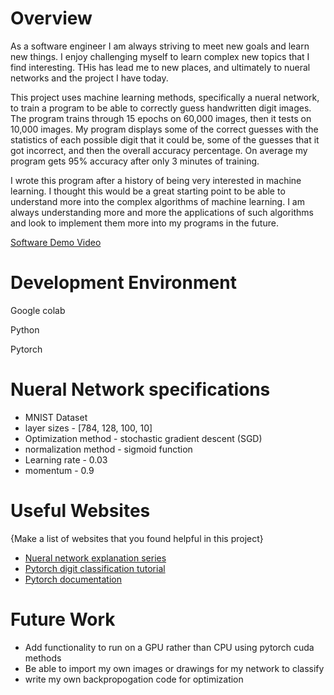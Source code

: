 # Overview

As a software engineer I am always striving to meet new goals and learn new things. I enjoy challenging myself to learn complex new topics that I find interesting. 
THis has lead me to new places, and ultimately to nueral networks and the project I have today.

This project uses machine learning methods, specifically a nueral network, to train a program to be able to correctly guess handwritten digit images. The program trains through 15 epochs on 60,000 images, then it tests on 10,000 images. My program displays some of the correct guesses with the statistics of each possible digit that it could be, some of the guesses that it got incorrect, and then the overall accuracy percentage. On average my program gets 95% accuracy after only 3 minutes of training.

I wrote this program after a history of being very interested in machine learning. I thought this would be a great starting point to be able to understand more into the complex algorithms of machine learning. I am always understanding more and more the applications of such algorithms and look to implement them more into my programs in the future.

[Software Demo Video](https://youtu.be/1Rc1RrGKK8k)

# Development Environment

Google colab

Python

Pytorch

# Nueral Network specifications

* MNIST Dataset
* layer sizes - [784, 128, 100, 10]
* Optimization method - stochastic gradient descent (SGD)
* normalization method - sigmoid function
* Learning rate - 0.03
* momentum - 0.9

# Useful Websites

{Make a list of websites that you found helpful in this project}
* [Nueral network explanation series](https://youtu.be/aircAruvnKk)
* [Pytorch digit classification tutorial](https://towardsdatascience.com/handwritten-digit-mnist-pytorch-977b5338e627)
* [Pytorch documentation](https://pytorch.org/docs/stable/index.html)

# Future Work

* Add functionality to run on a GPU rather than CPU using pytorch cuda methods
* Be able to import my own images or drawings for my network to classify
* write my own backpropogation code for optimization
